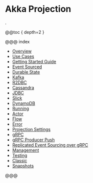 # Akka Projection

.

@@toc { depth=2 }

@@@ index

* [Overview](overview.md)
* [Use Cases](use-cases.md)
* [Getting Started Guide](getting-started/index.md)
* [Event Sourced](eventsourced.md)
* [Durable State](durable-state.md)
* [Kafka](kafka.md)
* [R2DBC](r2dbc.md)
* [Cassandra](cassandra.md)
* [JDBC](jdbc.md)
* [Slick](slick.md)
* [DynamoDB](dynamodb.md)
* [Running](running.md)
* [Actor](actor.md)
* [Flow](flow.md)
* [Error](error.md)
* [Projection Settings](projection-settings.md)
* [gRPC](grpc.md)
* [gRPC Producer Push](grpc-producer-push.md)
* [Replicated Event Sourcing over gRPC](grpc-replicated-event-sourcing-transport.md)
* [Management](management.md)
* [Testing](testing.md)
* [Classic](classic.md)
* [Snapshots](snapshots.md)

@@@
